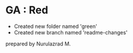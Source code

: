 GA : Red
========

*  Created new folder named 'green'
*  Created new branch named 'readme-changes'

prepared by Nurulazrad M.
